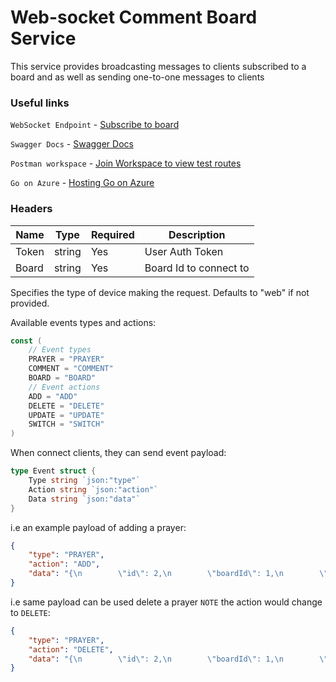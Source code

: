 # Web-socket Comment Board Service
This service provides broadcasting messages to clients subscribed to a board and as well as sending one-to-one messages to clients 
### Useful links
`WebSocket Endpoint` - [Subscribe to board](prayer-service-495160257238.us-east4.run.app/subscribe)

`Swagger Docs` - [Swagger Docs](https://prayer-service-495160257238.us-east4.run.app/docs/index.html)

`Postman workspace` - [Join Workspace to view test routes](https://app.getpostman.com/join-team?invite_code=848185c06cac47bde6108f501efd035e) 

`Go on Azure` - [Hosting Go on Azure](https://azure.microsoft.com/en-us/resources/developers/go-apps)

### Headers

| Name    | Type | Required    | Description |
| -------- | ------- | -------- | ------- |
| Token  | string    | Yes  | User Auth Token    |
| Board | string     | Yes  | Board Id to connect to |


Specifies the type of device making the request. Defaults to "web" if not provided.



Available events types and actions: 

```go
const (
	// Event types 
	PRAYER = "PRAYER"
	COMMENT = "COMMENT"
	BOARD = "BOARD"
	// Event actions
	ADD = "ADD"
	DELETE = "DELETE"
	UPDATE = "UPDATE"
	SWITCH = "SWITCH"
)
```

When connect clients, they can send event payload: 

```go
type Event struct {
	Type string `json:"type"`
	Action string `json:"action"`
	Data string `json:"data"`
}
```
i.e an example payload of adding a prayer:

```json
{
    "type": "PRAYER",
    "action": "ADD",
    "data": "{\n        \"id\": 2,\n        \"boardId\": 1,\n        \"title\": \"Healing for my dog\",\n        \"description\": \"I need prayer for my dog, he is sick\",\n        \"comments\": [\n            {\n                \"comment\": \"He will be healed in Jesus name\",\n                \"id\": 1,\n                \"prayer_id\": 2,\n                \"user\": {\n                    \"userId\": \"1\",\n                    \"firstName\": \"John\",\n                    \"lastName\": \"Doe\",\n                    \"userName\": \"johndoe\",\n                    \"screenName\": \"John Doe\",\n                    \"email\": \"\"\n                }\n            }\n        ]\n    }"
}
```

i.e same payload can be used delete a prayer `NOTE` the action would change to `DELETE`:

```json
{
    "type": "PRAYER",
    "action": "DELETE",
    "data": "{\n        \"id\": 2,\n        \"boardId\": 1,\n        \"title\": \"Healing for my dog\",\n        \"description\": \"I need prayer for my dog, he is sick\",\n        \"comments\": [\n            {\n                \"comment\": \"He will be healed in Jesus name\",\n                \"id\": 1,\n                \"prayer_id\": 2,\n                \"user\": {\n                    \"userId\": \"1\",\n                    \"firstName\": \"John\",\n                    \"lastName\": \"Doe\",\n                    \"userName\": \"johndoe\",\n                    \"screenName\": \"John Doe\",\n                    \"email\": \"\"\n                }\n            }\n        ]\n    }"
}
```
